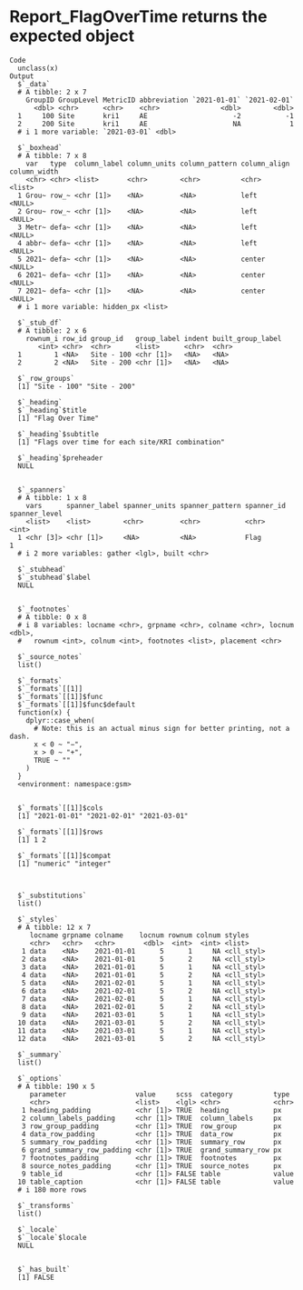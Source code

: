 # Report_FlagOverTime returns the expected object

    Code
      unclass(x)
    Output
      $`_data`
      # A tibble: 2 x 7
        GroupID GroupLevel MetricID abbreviation `2021-01-01` `2021-02-01`
          <dbl> <chr>      <chr>    <chr>               <dbl>        <dbl>
      1     100 Site       kri1     AE                     -2           -1
      2     200 Site       kri1     AE                     NA            1
      # i 1 more variable: `2021-03-01` <dbl>
      
      $`_boxhead`
      # A tibble: 7 x 8
        var   type  column_label column_units column_pattern column_align column_width
        <chr> <chr> <list>       <chr>        <chr>          <chr>        <list>      
      1 Grou~ row_~ <chr [1]>    <NA>         <NA>           left         <NULL>      
      2 Grou~ row_~ <chr [1]>    <NA>         <NA>           left         <NULL>      
      3 Metr~ defa~ <chr [1]>    <NA>         <NA>           left         <NULL>      
      4 abbr~ defa~ <chr [1]>    <NA>         <NA>           left         <NULL>      
      5 2021~ defa~ <chr [1]>    <NA>         <NA>           center       <NULL>      
      6 2021~ defa~ <chr [1]>    <NA>         <NA>           center       <NULL>      
      7 2021~ defa~ <chr [1]>    <NA>         <NA>           center       <NULL>      
      # i 1 more variable: hidden_px <list>
      
      $`_stub_df`
      # A tibble: 2 x 6
        rownum_i row_id group_id   group_label indent built_group_label
           <int> <chr>  <chr>      <list>      <chr>  <chr>            
      1        1 <NA>   Site - 100 <chr [1]>   <NA>   <NA>             
      2        2 <NA>   Site - 200 <chr [1]>   <NA>   <NA>             
      
      $`_row_groups`
      [1] "Site - 100" "Site - 200"
      
      $`_heading`
      $`_heading`$title
      [1] "Flag Over Time"
      
      $`_heading`$subtitle
      [1] "Flags over time for each site/KRI combination"
      
      $`_heading`$preheader
      NULL
      
      
      $`_spanners`
      # A tibble: 1 x 8
        vars      spanner_label spanner_units spanner_pattern spanner_id spanner_level
        <list>    <list>        <chr>         <chr>           <chr>              <int>
      1 <chr [3]> <chr [1]>     <NA>          <NA>            Flag                   1
      # i 2 more variables: gather <lgl>, built <chr>
      
      $`_stubhead`
      $`_stubhead`$label
      NULL
      
      
      $`_footnotes`
      # A tibble: 0 x 8
      # i 8 variables: locname <chr>, grpname <chr>, colname <chr>, locnum <dbl>,
      #   rownum <int>, colnum <int>, footnotes <list>, placement <chr>
      
      $`_source_notes`
      list()
      
      $`_formats`
      $`_formats`[[1]]
      $`_formats`[[1]]$func
      $`_formats`[[1]]$func$default
      function(x) {
        dplyr::case_when(
          # Note: this is an actual minus sign for better printing, not a dash.
          x < 0 ~ "−",
          x > 0 ~ "+",
          TRUE ~ ""
        )
      }
      <environment: namespace:gsm>
      
      
      $`_formats`[[1]]$cols
      [1] "2021-01-01" "2021-02-01" "2021-03-01"
      
      $`_formats`[[1]]$rows
      [1] 1 2
      
      $`_formats`[[1]]$compat
      [1] "numeric" "integer"
      
      
      
      $`_substitutions`
      list()
      
      $`_styles`
      # A tibble: 12 x 7
         locname grpname colname    locnum rownum colnum styles    
         <chr>   <chr>   <chr>       <dbl>  <int>  <int> <list>    
       1 data    <NA>    2021-01-01      5      1     NA <cll_styl>
       2 data    <NA>    2021-01-01      5      2     NA <cll_styl>
       3 data    <NA>    2021-01-01      5      1     NA <cll_styl>
       4 data    <NA>    2021-01-01      5      2     NA <cll_styl>
       5 data    <NA>    2021-02-01      5      1     NA <cll_styl>
       6 data    <NA>    2021-02-01      5      2     NA <cll_styl>
       7 data    <NA>    2021-02-01      5      1     NA <cll_styl>
       8 data    <NA>    2021-02-01      5      2     NA <cll_styl>
       9 data    <NA>    2021-03-01      5      1     NA <cll_styl>
      10 data    <NA>    2021-03-01      5      2     NA <cll_styl>
      11 data    <NA>    2021-03-01      5      1     NA <cll_styl>
      12 data    <NA>    2021-03-01      5      2     NA <cll_styl>
      
      $`_summary`
      list()
      
      $`_options`
      # A tibble: 190 x 5
         parameter                 value     scss  category          type 
         <chr>                     <list>    <lgl> <chr>             <chr>
       1 heading_padding           <chr [1]> TRUE  heading           px   
       2 column_labels_padding     <chr [1]> TRUE  column_labels     px   
       3 row_group_padding         <chr [1]> TRUE  row_group         px   
       4 data_row_padding          <chr [1]> TRUE  data_row          px   
       5 summary_row_padding       <chr [1]> TRUE  summary_row       px   
       6 grand_summary_row_padding <chr [1]> TRUE  grand_summary_row px   
       7 footnotes_padding         <chr [1]> TRUE  footnotes         px   
       8 source_notes_padding      <chr [1]> TRUE  source_notes      px   
       9 table_id                  <chr [1]> FALSE table             value
      10 table_caption             <chr [1]> FALSE table             value
      # i 180 more rows
      
      $`_transforms`
      list()
      
      $`_locale`
      $`_locale`$locale
      NULL
      
      
      $`_has_built`
      [1] FALSE
      


